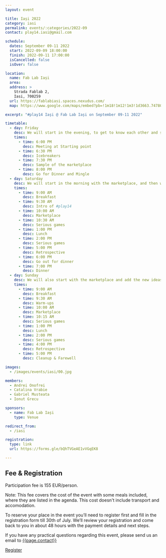 ```yaml
---
layout: event

title: Iași 2022
category: iasi
permalink: events/:categories/2022-09
contact: play14.iasi@gmail.com

schedule:
  dates: September 09-11 2022
  start: 2022-09-09 18:00:00
  finish: 2022-09-11 17:00:00
  isCancelled: false
  isOver: false

location:
  name: Fab Lab Iași
  area: 
  address: >
    Strada Fablab 2, 
    Iasi, 700259
  url: https://fablabiasi.spaces.nexudus.com/
  map: https://www.google.com/maps/embed?pb=!1m18!1m12!1m3!1d3663.7478057005064!2d27.599881161784047!3d47.15622320148633!2m3!1f0!2f0!3f0!3m2!1i1024!2i768!4f13.1!3m3!1m2!1s0x40cafb9063b7b99f%3A0x4b38f43bb5716c73!2sFab%20Lab%20Iasi!5e0!3m2!1sen!2slu!4v1655317090966!5m2!1sen!2slu

excerpt: "#play14 Iași @ Fab Lab Iași on September 09-11 2022"

timetable:
  - day: Friday
    desc: We will start in the evening, to get to know each other and share a nice dinner all together.
    times:
      - time: 6:00 PM
        desc: Meeting at Starting point
      - time: 6:30 PM
        desc: Icebreakers
      - time: 7:30 PM
        desc: Sample of the marketplace
      - time: 8:00 PM
        desc: Go for Dinner and Mingle	
  - day: Saturday
    desc: We will start in the morning with the marketplace, and then we will play games all day long.	
    times:
      - time: 9:00 AM
        desc: Breakfast
      - time: 9:30 AM
        desc: Intro of #play14	
      - time: 10:00 AM
        desc: Marketplace
      - time: 10:30 AM
        desc: Serious games
      - time: 1:00 PM
        desc: Lunch
      - time: 2:00 PM
        desc: Serious games
      - time: 5:00 PM
        desc: Retrospective
      - time: 6:00 PM
        desc: Go out for dinner	
      - time: 7:00 PM
        desc: Dinner
  - day: Sunday
    desc: We will also start with the marketplace and add the new ideas on the board for a full day of games. Whoever needs to catch a plane can leave earlier.
    times:
      - time: 9:00 AM
        desc: Breakfast
      - time: 9:30 AM
        desc: Warm-ups
      - time: 10:00 AM
        desc: Marketplace
      - time: 10:15 AM
        desc: Serious games
      - time: 1:00 PM
        desc: Lunch
      - time: 2:00 PM
        desc: Serious games
      - time: 4:00 PM
        desc: Retrospective
      - time: 5:00 PM
        desc: Cleanup & Farewell

images:
  - /images/events/iasi/00.jpg

members:
  - Andrei Onofrei
  - Catalina Vrabie
  - Gabriel Musteata
  - Ionut Grecu

sponsors:
  - name: Fab Lab Iași
    type: Venue

redirect_from:
  - /iasi

registration:
  type: link
  url: https://forms.gle/bQhTVGeAE1vVGqEK8

---
```


## Fee & Registration
Participation fee is 155 EUR/person.

Note: This fee covers the cost of the event with some meals included, where they are listed in the agenda. This cost doesn't include transport and accomodation.

To reserve your place in the event you’ll need to register first and fill in the registration form till 30th of July. We’ll review your registration and come back to you in about 48 hours with the payment details and next steps.

If you have any practical questions regarding this event, please send us an email to [{{page.contact}}](mailto:{{page.contact}})

<a class='button small' target="_blank" href="{{page.registration.url}}">Register</a>
